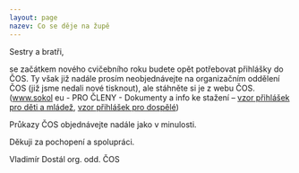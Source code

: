 ```yaml
---
layout: page
nazev: Co se děje na župě
---
```


Sestry a bratři,

se začátkem nového cvičebního roku budete opět potřebovat přihlášky do ČOS.
Ty však již nadále prosím neobjednávejte na organizačním oddělení ČOS (již
jsme nedali nové tisknout), ale stáhněte si je z webu ČOS.
(www.sokol eu - PRO ČLENY - Dokumenty a info ke stažení – [vzor přihlášek
pro děti a mládež](http://sokol.eu/priloha/8575/prihlaska-pro-mladez-a-zdravotni-zpusobilost.pdf), [vzor přihlášek pro dospělé](http://sokol.eu/priloha/8576/vzor-prihlasky-pro-dospele.pdf))

Průkazy ČOS objednávejte nadále jako v minulosti.

Děkuji za pochopení a spolupráci.

Vladimír Dostál
org. odd. ČOS